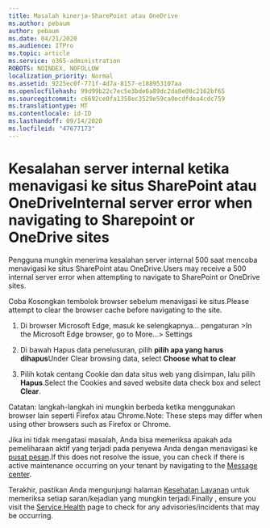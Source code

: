 ```yaml
---
title: Masalah kinerja-SharePoint atau OneDrive
ms.author: pebaum
author: pebaum
ms.date: 04/21/2020
ms.audience: ITPro
ms.topic: article
ms.service: o365-administration
ROBOTS: NOINDEX, NOFOLLOW
localization_priority: Normal
ms.assetid: 9225ec0f-771f-4d7a-8157-e188953107aa
ms.openlocfilehash: 99d99b22c7ec5e3bde6a89dc2da8e08c2162bf65
ms.sourcegitcommit: c6692ce0fa1358ec3529e59ca0ecdfdea4cdc759
ms.translationtype: MT
ms.contentlocale: id-ID
ms.lasthandoff: 09/14/2020
ms.locfileid: "47677173"
---
```

# <a name="internal-server-error-when-navigating-to-sharepoint-or-onedrive-sites"></a><span data-ttu-id="6a415-102">Kesalahan server internal ketika menavigasi ke situs SharePoint atau OneDrive</span><span class="sxs-lookup"><span data-stu-id="6a415-102">Internal server error when navigating to Sharepoint or OneDrive sites</span></span>

<span data-ttu-id="6a415-103">Pengguna mungkin menerima kesalahan server internal 500 saat mencoba menavigasi ke situs SharePoint atau OneDrive.</span><span class="sxs-lookup"><span data-stu-id="6a415-103">Users may receive a 500 internal server error when attempting to navigate to SharePoint or OneDrive sites.</span></span> 

<span data-ttu-id="6a415-104">Coba Kosongkan tembolok browser sebelum menavigasi ke situs.</span><span class="sxs-lookup"><span data-stu-id="6a415-104">Please attempt to clear the browser cache before navigating to the site.</span></span>


1. <span data-ttu-id="6a415-105">Di browser Microsoft Edge, masuk ke selengkapnya... pengaturan ></span><span class="sxs-lookup"><span data-stu-id="6a415-105">In the Microsoft Edge browser, go to More...> Settings</span></span>

2. <span data-ttu-id="6a415-106">Di bawah Hapus data penelusuran, pilih **pilih apa yang harus dihapus**</span><span class="sxs-lookup"><span data-stu-id="6a415-106">Under Clear browsing data, select **Choose what to clear**</span></span>

3. <span data-ttu-id="6a415-107">Pilih kotak centang Cookie dan data situs web yang disimpan, lalu pilih **Hapus**.</span><span class="sxs-lookup"><span data-stu-id="6a415-107">Select the Cookies and saved website data check box and select **Clear**.</span></span>

<span data-ttu-id="6a415-108">Catatan: langkah-langkah ini mungkin berbeda ketika menggunakan browser lain seperti Firefox atau Chrome.</span><span class="sxs-lookup"><span data-stu-id="6a415-108">Note: These steps may differ when using other browsers such as Firefox or Chrome.</span></span>

<span data-ttu-id="6a415-109">Jika ini tidak mengatasi masalah, Anda bisa memeriksa apakah ada pemeliharaan aktif yang terjadi pada penyewa Anda dengan menavigasi ke [pusat pesan](https://portal.office.com/adminportal/home#/MessageCenter).</span><span class="sxs-lookup"><span data-stu-id="6a415-109">If this does not resolve the issue, you can check if there is active maintenance occurring on your tenant by navigating to the [Message center](https://portal.office.com/adminportal/home#/MessageCenter).</span></span>

<span data-ttu-id="6a415-110">Terakhir, pastikan Anda mengunjungi halaman [Kesehatan Layanan](https://portal.office.com/adminportal/home#/servicehealth) untuk memeriksa setiap saran/kejadian yang mungkin terjadi.</span><span class="sxs-lookup"><span data-stu-id="6a415-110">Finally , ensure you visit the [Service Health](https://portal.office.com/adminportal/home#/servicehealth) page to check for any advisories/incidents that may be occurring.</span></span>

